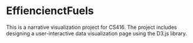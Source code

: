 # EffiencienctFuels
This is a narrative visualization project for CS416.
The project includes designing a user-interactive data visualization page using the D3.js library.
